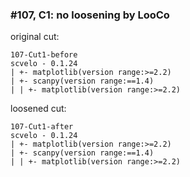 ### #107, C1: no loosening by LooCo
original cut:

```
107-Cut1-before
scvelo - 0.1.24
| +- matplotlib(version range:>=2.2)
| +- scanpy(version range:==1.4)
| | +- matplotlib(version range:>=2.2)
```




loosened cut:
```
107-Cut1-after
scvelo - 0.1.24
| +- matplotlib(version range:>=2.2)
| +- scanpy(version range:==1.4)
| | +- matplotlib(version range:>=2.2)
```




